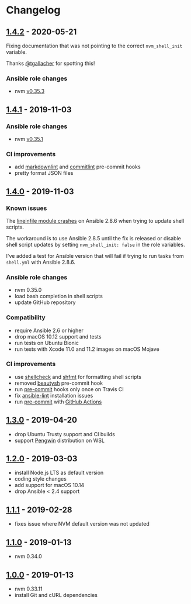 # Changelog

## [1.4.2] - 2020-05-21

Fixing documentation that was not pointing to the correct `nvm_shell_init`
variable.

Thanks [@tgallacher](https://github.com/tgallacher) for spotting this!

### Ansible role changes

* nvm [v0.35.3](https://github.com/nvm-sh/nvm/releases/tag/v0.35.3)

## [1.4.1] - 2019-11-03

### Ansible role changes

* nvm [v0.35.1](https://github.com/nvm-sh/nvm/releases/tag/v0.35.1)

### CI improvements

* add [markdownlint] and [commitlint] pre-commit hooks
* pretty format JSON files

[markdownlint]: https://github.com/DavidAnson/markdownlint
[commitlint]: https://commitlint.js.org

## [1.4.0] - 2019-11-03

### Known issues

The [lineinfile module crashes][ansible-63684] on Ansible 2.8.6 when trying
to update shell scripts.

The workaround is to use Ansible 2.8.5 until the fix is released or disable
shell script updates by setting `nvm_shell_init: false` in the role variables.

I've added a test for Ansible version that will fail if trying to run tasks
from `shell.yml` with Ansible 2.8.6.

[ansible-63684]: https://github.com/ansible/ansible/issues/63684

### Ansible role changes

* nvm 0.35.0
* load bash completion in shell scripts
* update GitHub repository

### Compatibility

* require Ansible 2.6 or higher
* drop macOS 10.12 support and tests
* run tests on Ubuntu Bionic
* run tests with Xcode 11.0 and 11.2 images on macOS Mojave

### CI improvements

* use [shellcheck] and [shfmt] for formatting shell scripts
* removed [beautysh] pre-commit hook
* run [pre-commit] hooks only once on Travis CI
* fix [ansible-lint] installation issues
* run [pre-commit] with [GitHub Actions]

[shellcheck]: https://github.com/koalaman/shellcheck
[shfmt]: https://github.com/mvdan/sh
[beautysh]: https://github.com/lovesegfault/beautysh
[pre-commit]: https://pre-commit.com
[ansible-lint]: https://github.com/ansible/ansible-lint
[GitHub Actions]: https://github.com/actions

## [1.3.0] - 2019-04-20

* drop Ubuntu Trusty support and CI builds
* support [Pengwin] distribution on WSL

[Pengwin]: https://github.com/WhitewaterFoundry/Pengwin

## [1.2.0] - 2019-03-03

* install Node.js LTS as default version
* coding style changes
* add support for macOS 10.14
* drop Ansible < 2.4 support

## [1.1.1] - 2019-02-28

* fixes issue where NVM default version was not updated

## [1.1.0] - 2019-01-13

* nvm 0.34.0

## [1.0.0] - 2019-01-13

* nvm 0.33.11
* install Git and cURL dependencies

[Unreleased]: https://github.com/markosamuli/ansible-nvm/commits/develop
[1.4.2]: https://github.com/markosamuli/ansible-nvm/releases/tag/v1.4.2
[1.4.1]: https://github.com/markosamuli/ansible-nvm/releases/tag/v1.4.1
[1.4.0]: https://github.com/markosamuli/ansible-nvm/releases/tag/v1.4.0
[1.3.0]: https://github.com/markosamuli/ansible-nvm/releases/tag/v1.3.0
[1.2.0]: https://github.com/markosamuli/ansible-nvm/releases/tag/v1.2.0
[1.1.1]: https://github.com/markosamuli/ansible-nvm/releases/tag/v1.1.1
[1.1.0]: https://github.com/markosamuli/ansible-nvm/releases/tag/v1.1.0
[1.0.0]: https://github.com/markosamuli/ansible-nvm/releases/tag/v1.0.0
